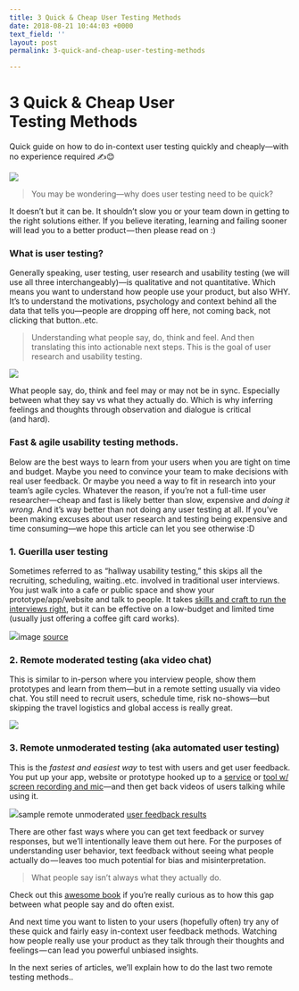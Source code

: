 ```yaml
---
title: 3 Quick & Cheap User Testing Methods
date: 2018-08-21 10:44:03 +0000
text_field: ''
layout: post
permalink: 3-quick-and-cheap-user-testing-methods

---
```

# 3 Quick & Cheap User Testing Methods

Quick guide on how to do in-context user testing quickly and cheaply—with no experience required ️✍️😊

![](https://cdn-images-1.medium.com/max/2000/1*1LY6galn0UUVekfe1M3brQ.png)

> You may be wondering—why does user testing need to be quick?

It doesn’t but it can be. It shouldn’t slow you or your team down in getting to the right solutions either. If you believe iterating, learning and failing sooner will lead you to a better product — then please read on :)

### What is user testing?

Generally speaking, user testing, user research and usability testing (we will use all three interchangeably)—is qualitative and not quantitative. Which means you want to understand how people use your product, but also WHY. It’s to understand the motivations, psychology and context behind all the data that tells you—people are dropping off here, not coming back, not clicking that button..etc.

> Understanding what people say, do, think and feel. And then translating this into actionable next steps. This is the goal of user research and usability testing.

![](https://cdn-images-1.medium.com/max/800/0*AorU5ldRSY8k4uFZ.png)

What people say, do, think and feel may or may not be in sync. Especially between what they say vs what they actually do. Which is why inferring feelings and thoughts through observation and dialogue is critical (and hard).

### Fast & agile usability testing methods.

Below are the best ways to learn from your users when you are tight on time and budget. Maybe you need to convince your team to make decisions with real user feedback. Or maybe you need a way to fit in research into your team’s agile cycles. Whatever the reason, if you’re not a full-time user researcher—cheap and fast is likely better than slow, expensive and _doing it wrong._ And it’s way better than not doing any user testing at all. If you’ve been making excuses about user research and testing being expensive and time consuming—we hope this article can let you see otherwise :D

### **1. Guerilla user testing**

Sometimes referred to as “hallway usability testing,” this skips all the recruiting, scheduling, waiting..etc. involved in traditional user interviews. You just walk into a cafe or public space and show your prototype/app/website and talk to people. It takes [skills and craft to run the interviews right](https://library.gv.com/gv-guide-to-research-847cfb08fcef), but it can be effective on a low-budget and limited time (usually just offering a coffee gift card works).

![](https://cdn-images-1.medium.com/max/800/1*hOKr7vX_UzRlzbyMy7u91g.png)image [source](http://www.johnferrigan.com/blog/2014/8/31/squareorderpart1)

### **2. Remote moderated testing (aka video chat)**

This is similar to in-person where you interview people, show them prototypes and learn from them—but in a remote setting usually via video chat. You still need to recruit users, schedule time, risk no-shows—but skipping the travel logistics and global access is really great.

![](https://cdn-images-1.medium.com/max/800/1*v7pk5Su_O4NuHgubsoV2ZA.jpeg)

### **3. Remote unmoderated testing (aka automated user testing)**

This is the _fastest and easiest way_ to test with users and get user feedback. You put up your app, website or prototype hooked up to a [service](http://www.userlook.co/) or [tool w/ screen recording and mic](http://recorder.userlook.co/)—and then get back videos of users talking while using it.

![](https://cdn-images-1.medium.com/max/800/1*8vXNVLaZN64LRZEIfMXn8w.png)sample remote unmoderated [user feedback results](http://wwww.userlook.co/)

There are other fast ways where you can get text feedback or survey responses, but we’ll intentionally leave them out here. For the purposes of understanding user behavior, text feedback without seeing what people actually do — leaves too much potential for bias and misinterpretation.

> What people say isn’t always what they actually do.

Check out this [awesome book](http://momtestbook.com/) if you’re really curious as to how this gap between what people say and do often exist.

And next time you want to listen to your users (hopefully often) try any of these quick and fairly easy in-context user feedback methods. Watching how people really use your product as they talk through their thoughts and feelings — can lead you powerful unbiased insights.

In the next series of articles, we’ll explain how to do the last two remote testing methods..